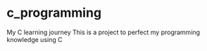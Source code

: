 # c_programming
My C learning journey
This is a project to perfect my programming knowledge using C
